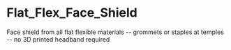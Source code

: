 # Flat_Flex_Face_Shield
Face shield from all flat flexible materials -- grommets or staples at temples -- no 3D printed headband required
